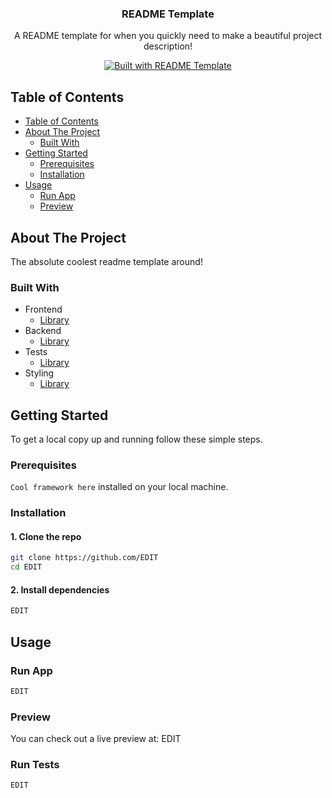<!--
Welcome to this README template!

To help you navigate, in any section you want to edit, I've put a comment written EDIT.

Have fun!
-->

<p align="center">
  <h3 align="center">README Template</h3> <!-- EDIT -->
  <p align="center">
    A README template for when you quickly need to make a beautiful project description! <!-- EDIT -->
  </p>
  <!-- EDIT: Head over to https://shields.io/ to generate some beautiful shields! -->
  <p align="center">
    <a href="https://github.com/TGlide/README-TEMPLATE">
      <img src="https://img.shields.io/badge/Built with-README Template-%23000000?style=for-the-badge&logo=read-the-docs" alt="Built with README Template">
    </a>
  </p>
</p>

<!-- EDIT: TABLE OF CONTENTS -->

## Table of Contents

- [Table of Contents](#table-of-contents)
- [About The Project](#about-the-project)
  - [Built With](#built-with)
- [Getting Started](#getting-started)
  - [Prerequisites](#prerequisites)
  - [Installation](#installation)
- [Usage](#usage)
  - [Run App](#run-app)
  - [Preview](#preview)

<!-- EDIT: ABOUT THE PROJECT -->

## About The Project

The absolute coolest readme template around! <!-- EDIT -->

### Built With

<!-- EDIT -->
- Frontend
  - [Library](https://github.com/TGlide/README-TEMPLATE/) 
- Backend
  - [Library](https://github.com/TGlide/README-TEMPLATE/)
- Tests
  - [Library](https://github.com/TGlide/README-TEMPLATE/)
- Styling
  - [Library](https://github.com/TGlide/README-TEMPLATE/)

## Getting Started

<!-- EDIT -->
To get a local copy up and running follow these simple steps.

### Prerequisites

<!-- EDIT -->
`Cool framework here` installed on your local machine.

### Installation

#### 1. Clone the repo

```sh
git clone https://github.com/EDIT
cd EDIT
```

#### 2. Install dependencies

```sh
EDIT
```

## Usage

### Run App

```sh
EDIT
```

### Preview

You can check out a live preview at: EDIT

### Run Tests

```sh
EDIT
```


